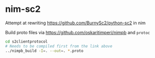# nim-sc2

Attempt at rewriting https://github.com/BurnySc2/python-sc2 in nim

Build proto files via
https://github.com/oskaritimperi/nimpb and `protoc`
```sh
cd s2clientprotocol
# Needs to be compiled first from the link above
../nimpb_build -I=. --out=. *.proto
```